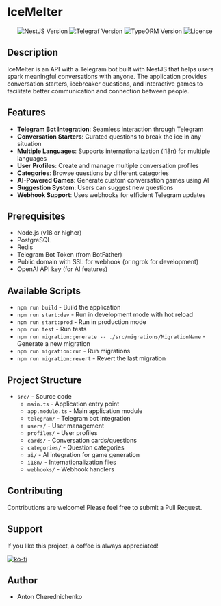 # IceMelter

<p align="center">
  <img src="https://img.shields.io/badge/NestJS-11-red.svg" alt="NestJS Version" />
  <img src="https://img.shields.io/badge/Telegraf-4.16-blue.svg" alt="Telegraf Version" />
  <img src="https://img.shields.io/badge/TypeORM-0.3-green.svg" alt="TypeORM Version" />
  <img src="https://img.shields.io/badge/License-CC%20BY--NC%204.0-green.svg" alt="License" />
</p>

## Description

IceMelter is an API with a Telegram bot built with NestJS that helps users spark meaningful conversations with anyone.
The application provides conversation starters, icebreaker questions, and interactive games to facilitate better communication and connection between people.

## Features

- **Telegram Bot Integration**: Seamless interaction through Telegram
- **Conversation Starters**: Curated questions to break the ice in any situation
- **Multiple Languages**: Supports internationalization (i18n) for multiple languages
- **User Profiles**: Create and manage multiple conversation profiles
- **Categories**: Browse questions by different categories
- **AI-Powered Games**: Generate custom conversation games using AI
- **Suggestion System**: Users can suggest new questions
- **Webhook Support**: Uses webhooks for efficient Telegram updates

## Prerequisites

- Node.js (v18 or higher)
- PostgreSQL
- Redis
- Telegram Bot Token (from BotFather)
- Public domain with SSL for webhook (or ngrok for development)
- OpenAI API key (for AI features)

## Available Scripts

- `npm run build` - Build the application
- `npm run start:dev` - Run in development mode with hot reload
- `npm run start:prod` - Run in production mode
- `npm run test` - Run tests
- `npm run migration:generate -- ./src/migrations/MigrationName` - Generate a new migration
- `npm run migration:run` - Run migrations
- `npm run migration:revert` - Revert the last migration

## Project Structure

- `src/` - Source code
  - `main.ts` - Application entry point
  - `app.module.ts` - Main application module
  - `telegram/` - Telegram bot integration
  - `users/` - User management
  - `profiles/` - User profiles
  - `cards/` - Conversation cards/questions
  - `categories/` - Question categories
  - `ai/` - AI integration for game generation
  - `i18n/` - Internationalization files
  - `webhooks/` - Webhook handlers

## Contributing

Contributions are welcome! Please feel free to submit a Pull Request.


## Support

If you like this project, a coffee is always appreciated!

[![ko-fi](https://ko-fi.com/img/githubbutton_sm.svg)](https://ko-fi.com/anton_c)

## Author

- Anton Cherednichenko